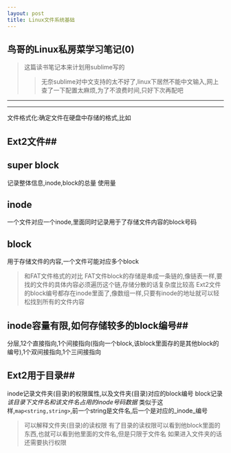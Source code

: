 ```yaml
---
layout: post
title: Linux文件系统基础
---
```


## 鸟哥的Linux私房菜学习笔记(0)

>这篇读书笔记本来计划用sublime写的
>>无奈sublime对中文支持的太不好了,linux下居然不能中文输入,网上查了一下配置太麻烦,为了不浪费时间,只好下次再配吧

----
****
文件格式化:确定文件在硬盘中存储的格式,比如
## Ext2文件##
## super block
记录整体信息,inode,block的总量 使用量
## inode
一个文件对应一个inode,里面同时记录用于了存储文件内容的block号码
## block
用于存储文件的内容,一个文件可能对应多个block

>和FAT文件格式的对比
FAT文件block的存储是串成一条链的,像链表一样,要找的文件的具体内容必须遍历这个链,存储分散的话复杂度比较高
Ext2文件的block编号都存在inode里面了,像数组一样,只要有inode的地址就可以轻松找到所有的文件内容


## inode容量有限,如何存储较多的block编号##
分层,12个直接指向,1个间接指向(指向一个block,该block里面存的是其他block的编号),1个双间接指向,1个三间接指向
## Ext2用于目录##
inode记录文件夹(目录)的权限属性,以及文件夹(目录)对应的block编号
block记录*该目录下文件名和该文件名占用的inode号码数据*
	类似于这样,`map<string,string>`,前一个string是文件名,后一个是对应的_inode_编号


>可以解释文件夹(目录)的读权限
有了目录的读权限可以看到他block里面的东西,也就可以看到他里面的文件名,但是只限于文件名
如果进入文件夹的话还需要执行权限


